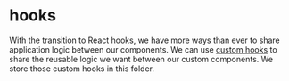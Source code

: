# hooks

With the transition to React hooks, we have more ways than ever to share application logic between our components. We can use [custom hooks](https://reactjs.org/docs/hooks-custom.html) to share the reusable logic we want between our custom components. We store those custom hooks in this folder.

